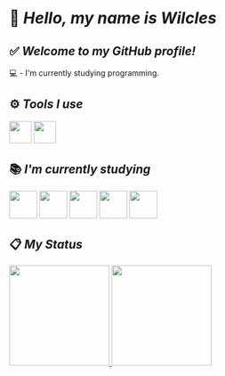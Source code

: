 # 💬 *Hello, my name is Wilcles*
## ✅ *Welcome to my GitHub profile!*

💻 - I'm currently studying programming.

## ⚙ *Tools I use*
<img src="https://cdn.jsdelivr.net/gh/devicons/devicon@latest/icons/vscode/vscode-original.svg" width="40" height="40" /> <img src="https://cdn.jsdelivr.net/gh/devicons/devicon@latest/icons/windows11/windows11-original-wordmark.svg" width="40" height="40" />
          
          

## 📚 *I'm currently studying*

<img src="https://cdn.jsdelivr.net/gh/devicons/devicon@latest/icons/javascript/javascript-original.svg" width="50" height="50" /> <img src="https://cdn.jsdelivr.net/gh/devicons/devicon@latest/icons/html5/html5-plain-wordmark.svg" width="50" height="50" /> <img src="https://cdn.jsdelivr.net/gh/devicons/devicon@latest/icons/css3/css3-plain-wordmark.svg" width="50" height="50"/> <img src="https://cdn.jsdelivr.net/gh/devicons/devicon@latest/icons/cplusplus/cplusplus-plain.svg" width="50" height="50" />
<img src="https://cdn.jsdelivr.net/gh/devicons/devicon@latest/icons/java/java-original-wordmark.svg"  width="50" height="50"/>
          

## 📋 *My Status*
<div>
<a href="https://github.com/Matw0001">
<img loading="lazy" height="180em" src="https://github-readme-stats.vercel.app/api/top-langs/?username=Matw0001&layout=compact&langs_count=7&theme=dark"/>
<img loading="lazy" height="180em" src="https://github-readme-stats.vercel.app/api?username=Matw0001&show_icons=true&theme=dark&include_all_commits=true&count_private=true"/>
</div>
